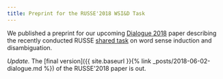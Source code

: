 ```yaml
---
title: Preprint for the RUSSE'2018 WSI&D Task
---
```


We published a preprint for our upcoming [Dialogue 2018](http://www.dialog-21.ru/) paper describing the recently conducted RUSSE [shared task](http://russe.nlpub.org/2018/wsi/) on word sense induction and disambiguation.

*Update.* The [final version]({{ site.baseurl }}{% link _posts/2018-06-02-dialogue.md %}) of the RUSSE'2018 paper is out.
